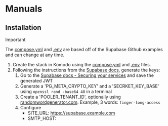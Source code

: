 # Manuals

## Installation
> [!IMPORTANT]
> The [compose.yml](https://github.com/supabase/supabase/blob/master/docker/docker-compose.yml) and [.env](https://github.com/supabase/supabase/blob/master/docker/.env.example) are based off of the Supabase Github examples and can change at any time.

1. Create the stack in Komodo using the [compose.yml](https://raw.githubusercontent.com/platnub/container-host-templates/refs/heads/main/docker/containers/supabase/compose.yml) and [.env](https://raw.githubusercontent.com/platnub/container-host-templates/refs/heads/main/docker/containers/supabase/.env) files.
2. Following the instructions from the [Supabase docs](https://supabase.com/docs/guides/self-hosting/docker#securing-your-services), generate the keys:
    1. Go to the [Supabase docs - Securing your services](https://supabase.com/docs/guides/self-hosting/docker#securing-your-services) and save the generated JWT
    2. Generate a 'PG_META_CRYPTO_KEY' and a 'SECRKET_KEY_BASE' using `openssl rand -base64 48` in a terminal
    3. Create a 'POOLER_TENANT_ID', optionally using [randomwordgenerator.com](https://randomwordgenerator.com/). Example, 3 words: `finger-long-access`
    4. Configure
         - SITE_URL: https://supabase.example.com
         - SMTP_HOST: 
